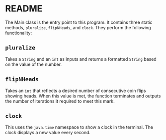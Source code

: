 # README

The Main class is the entry point to this program. It contains three static methods, `pluralize`, `flipNHeads`, and `clock`. They perform the following functionality:

## `pluralize`

Takes a `String` and an `int` as inputs and returns a formatted `String` based on the value of the number.

## `flipNHeads`

Takes an `int` that reflects a desired number of consecutive coin flips showing heads. When this value is met, the function terminates and outputs the number of iterations it required to meet this mark.

## `clock`

This uses the `java.time` namespace to show a clock in the terminal. The clock displays a new value every second.
